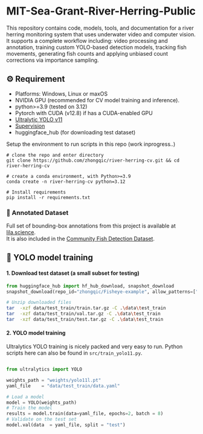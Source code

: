 # MIT-Sea-Grant-River-Herring-Public
This repository contains code, models, tools, and documentation for a river herring monitoring system that uses underwater video and computer vision. It supports a complete workflow including: video processing and annotation, training custom YOLO-based detection models, tracking fish movements, generating fish counts and applying unbiased count corrections via importance sampling.


## ⚙️ Requirement
  * Platforms: Windows, Linux or maxOS
  * NVIDIA GPU (recommended for CV model training and inference).
  * python>=3.9 (tested on 3.12)
  * Pytorch with CUDA (v12.8) if has a CUDA-enabled GPU
  * [Ultralytic YOLO v11](https://github.com/ultralytics/ultralytics)
  * [Supervision](https://supervision.roboflow.com/latest/)
  * huggingface_hub (for downloading test dataset)

Setup the environment to run scripts in this repo (work inprogress..)
```
# clone the repo and enter directory
git clone https://github.com/zhongqic/river-herring-cv.git && cd river-herring-cv

# create a conda environment, with Python>=3.9
conda create -n river-herring-cv python=3.12

# Install requirements
pip install -r requirements.txt
```


### 📁 Annotated Dataset
Full set of bounding-box annotations from this project is available at [lila.science](https://lila.science/datasets/mit-sea-grant-river-herring/).      
It is also included in the [Community Fish Detection Dataset](https://lila.science/datasets/community-fish-detection-dataset/).  


## 🤖 YOLO model training

#### 1. Download test dataset (a small subset for testing)
```python
from huggingface_hub import hf_hub_download, snapshot_download
snapshot_download(repo_id="zhongqic/Fisheye-example", allow_patterns=["*.tar.gz", "data.yaml"], repo_type="dataset", local_dir="data/test_train")

```

```bash
# Unzip downloaded files
tar  -xzf data/test_train/train.tar.gz -C .\data\test_train
tar  -xzf data/test_train/val.tar.gz -C .\data\test_train
tar  -xzf data/test_train/test.tar.gz -C .\data\test_train
```

#### 2. YOLO model training
Ultralytics YOLO training is nicely packed and very easy to run.  Python scripts here can also be found in `src/train_yolo11.py`.  
```python

from ultralytics import YOLO

weights_path = "weights/yolo11l.pt"
yaml_file    = "data/test_train/data.yaml"

# Load a model
model = YOLO(weights_path) 
# Train the model
results = model.train(data=yaml_file, epochs=2, batch = 8)
# Validate on the test set
model.val(data  = yaml_file, split = "test")
```





